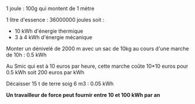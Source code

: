 1 joule : 100g qui montent de 1 mètre

1 litre d'essence : 36000000 joules soit : 
- 10 kWh d'énergie thermique
- 3 à 4 kWh d'énergie mécanique 

Monter un dénivelé de 2000 m avec un sac de 10kg au cours d'une marche de 10h : 0.5 kWh

Au Smic qui est à 10 euros par heure, cette marche coûte 10*10 euros pour 0.5 kWh soit 200 euros par kWh

Décaisser 15 t de terre soig 6 m3 : 0.05 kWh

**Un travailleur de force peut fournir entre 10 et 100 kWh par an**




